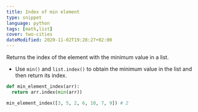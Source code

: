```yaml
---
title: Index of min element
type: snippet
language: python
tags: [math,list]
cover: two-cities
dateModified: 2020-11-02T19:28:27+02:00
---
```


Returns the index of the element with the minimum value in a list.

- Use `min()` and `list.index()` to obtain the minimum value in the list and then return its index.

```py
def min_element_index(arr):
  return arr.index(min(arr))
```

```py
min_element_index([3, 5, 2, 6, 10, 7, 9]) # 2
```
